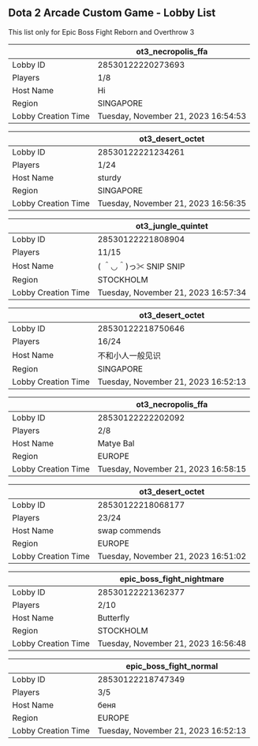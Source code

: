 ## Dota 2 Arcade Custom Game - Lobby List

This list only for Epic Boss Fight Reborn and Overthrow 3

|  | ot3_necropolis_ffa |
| ------ | ------ |
| Lobby ID | 28530122220273693 |
| Players | 1/8 |
| Host Name | Hi |
| Region | SINGAPORE |
| Lobby Creation Time | Tuesday, November 21, 2023 16:54:53 |


|  | ot3_desert_octet |
| ------ | ------ |
| Lobby ID | 28530122221234261 |
| Players | 1/24 |
| Host Name | sturdy |
| Region | SINGAPORE |
| Lobby Creation Time | Tuesday, November 21, 2023 16:56:35 |


|  | ot3_jungle_quintet |
| ------ | ------ |
| Lobby ID | 28530122221808904 |
| Players | 11/15 |
| Host Name | ( ＾◡＾)っ✂ SNIP SNIP |
| Region | STOCKHOLM |
| Lobby Creation Time | Tuesday, November 21, 2023 16:57:34 |


|  | ot3_desert_octet |
| ------ | ------ |
| Lobby ID | 28530122218750646 |
| Players | 16/24 |
| Host Name | 不和小人一般见识 |
| Region | SINGAPORE |
| Lobby Creation Time | Tuesday, November 21, 2023 16:52:13 |


|  | ot3_necropolis_ffa |
| ------ | ------ |
| Lobby ID | 28530122222202092 |
| Players | 2/8 |
| Host Name | Matye Bal |
| Region | EUROPE |
| Lobby Creation Time | Tuesday, November 21, 2023 16:58:15 |


|  | ot3_desert_octet |
| ------ | ------ |
| Lobby ID | 28530122218068177 |
| Players | 23/24 |
| Host Name | swap commends |
| Region | EUROPE |
| Lobby Creation Time | Tuesday, November 21, 2023 16:51:02 |


|  | epic_boss_fight_nightmare |
| ------ | ------ |
| Lobby ID | 28530122221362377 |
| Players | 2/10 |
| Host Name | Butterfly |
| Region | STOCKHOLM |
| Lobby Creation Time | Tuesday, November 21, 2023 16:56:48 |


|  | epic_boss_fight_normal |
| ------ | ------ |
| Lobby ID | 28530122218747349 |
| Players | 3/5 |
| Host Name | беня |
| Region | EUROPE |
| Lobby Creation Time | Tuesday, November 21, 2023 16:52:13 |


